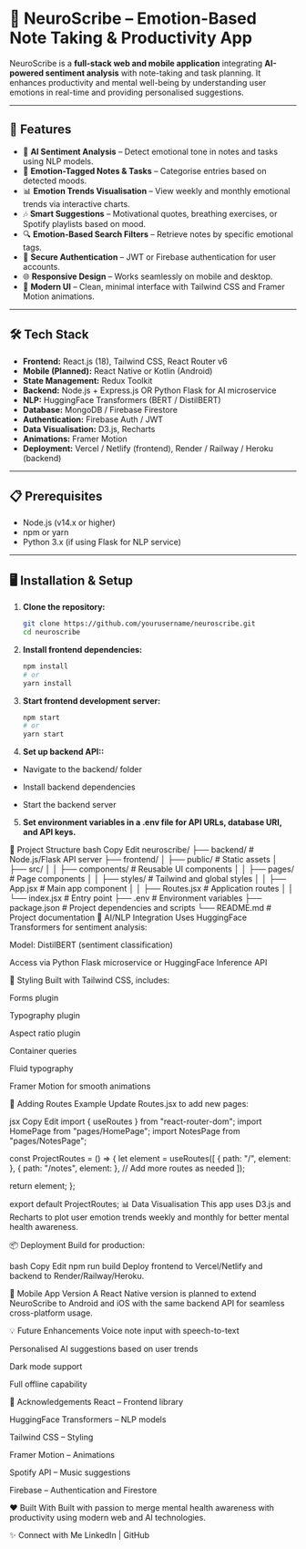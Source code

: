# 📝 NeuroScribe – Emotion-Based Note Taking & Productivity App

NeuroScribe is a **full-stack web and mobile application** integrating **AI-powered sentiment analysis** with note-taking and task planning. It enhances productivity and mental well-being by understanding user emotions in real-time and providing personalised suggestions.

---

## 🚀 Features

- 🧠 **AI Sentiment Analysis** – Detect emotional tone in notes and tasks using NLP models.
- 📝 **Emotion-Tagged Notes & Tasks** – Categorise entries based on detected moods.
- 📊 **Emotion Trends Visualisation** – View weekly and monthly emotional trends via interactive charts.
- 🎶 **Smart Suggestions** – Motivational quotes, breathing exercises, or Spotify playlists based on mood.
- 🔍 **Emotion-Based Search Filters** – Retrieve notes by specific emotional tags.
- 🔐 **Secure Authentication** – JWT or Firebase authentication for user accounts.
- 🌐 **Responsive Design** – Works seamlessly on mobile and desktop.
- 🎨 **Modern UI** – Clean, minimal interface with Tailwind CSS and Framer Motion animations.

---

## 🛠️ Tech Stack

- **Frontend:** React.js (18), Tailwind CSS, React Router v6
- **Mobile (Planned):** React Native or Kotlin (Android)
- **State Management:** Redux Toolkit
- **Backend:** Node.js + Express.js OR Python Flask for AI microservice
- **NLP:** HuggingFace Transformers (BERT / DistilBERT)
- **Database:** MongoDB / Firebase Firestore
- **Authentication:** Firebase Auth / JWT
- **Data Visualisation:** D3.js, Recharts
- **Animations:** Framer Motion
- **Deployment:** Vercel / Netlify (frontend), Render / Railway / Heroku (backend)

---

## 📋 Prerequisites

- Node.js (v14.x or higher)
- npm or yarn
- Python 3.x (if using Flask for NLP service)

---

## 🖥️ Installation & Setup

1. **Clone the repository:**

   ```bash
   git clone https://github.com/yourusername/neuroscribe.git
   cd neuroscribe
   
2. **Install frontend dependencies:**
   
   ```bash
   npm install
   # or
   yarn install
3. **Start frontend development server:**
   
    ```bash
   npm start
   # or
   yarn start

4. **Set up backend API::**

- Navigate to the backend/ folder

- Install backend dependencies

- Start the backend server

5. **Set environment variables in a .env file for API URLs, database URI, and API keys.**

📁 Project Structure
bash
Copy
Edit
neuroscribe/
├── backend/             # Node.js/Flask API server
├── frontend/
│   ├── public/          # Static assets
│   ├── src/
│   │   ├── components/  # Reusable UI components
│   │   ├── pages/       # Page components
│   │   ├── styles/      # Tailwind and global styles
│   │   ├── App.jsx      # Main app component
│   │   ├── Routes.jsx   # Application routes
│   │   └── index.jsx    # Entry point
├── .env                 # Environment variables
├── package.json         # Project dependencies and scripts
└── README.md            # Project documentation
🧠 AI/NLP Integration
Uses HuggingFace Transformers for sentiment analysis:

Model: DistilBERT (sentiment classification)

Access via Python Flask microservice or HuggingFace Inference API

🎨 Styling
Built with Tailwind CSS, includes:

Forms plugin

Typography plugin

Aspect ratio plugin

Container queries

Fluid typography

Framer Motion for smooth animations

🔄 Adding Routes Example
Update Routes.jsx to add new pages:

jsx
Copy
Edit
import { useRoutes } from "react-router-dom";
import HomePage from "pages/HomePage";
import NotesPage from "pages/NotesPage";

const ProjectRoutes = () => {
  let element = useRoutes([
    { path: "/", element: <HomePage /> },
    { path: "/notes", element: <NotesPage /> },
    // Add more routes as needed
  ]);

  return element;
};

export default ProjectRoutes;
📊 Data Visualisation
This app uses D3.js and Recharts to plot user emotion trends weekly and monthly for better mental health awareness.

📦 Deployment
Build for production:

bash
Copy
Edit
npm run build
Deploy frontend to Vercel/Netlify and backend to Render/Railway/Heroku.

📱 Mobile App Version
A React Native version is planned to extend NeuroScribe to Android and iOS with the same backend API for seamless cross-platform usage.

💡 Future Enhancements
Voice note input with speech-to-text

Personalised AI suggestions based on user trends

Dark mode support

Full offline capability

🙏 Acknowledgements
React – Frontend library

HuggingFace Transformers – NLP models

Tailwind CSS – Styling

Framer Motion – Animations

Spotify API – Music suggestions

Firebase – Authentication and Firestore

❤️ Built With
Built with passion to merge mental health awareness with productivity using modern web and AI technologies.

✨ Connect with Me
LinkedIn | GitHub




